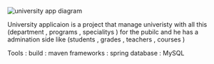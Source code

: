 
![university app diagram](https://github.com/user-attachments/assets/8069a25e-4353-4639-a090-f3ac3824e9fe)

University applicaion is a project that manage univeristy with all this (department , programs , specialitys ) for the pubilc and he has a admination side like (students , grades , teachers , courses )

Tools :
  build : maven 
  frameworks : spring
  database : MySQL
